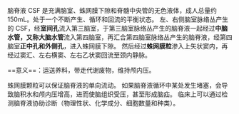 脑脊液 CSF 是充满脑室、蛛网膜下隙和脊髓中央管的无色液体，成人总量约 150mL。处于一个不断产生、循环和回流的平衡状态。
左、右侧脑室脉络丛产生的 CSF，经**室间孔**流入第三脑室，于第三脑室脉络丛产生的脑脊液一起经过**中脑水管，又称大脑水管**流入第四脑室，再汇合第四脑室脉络丛产生的脑脊液，经第四脑室**正中孔和外侧孔**，进入蛛网膜下隙。
然后经过**蛛网膜粒**渗入上矢状窦内，再经过窦汇、左右横窦、左右乙状窦回流至颈内静脉。

==意义==：运送养料，带走代谢废物，维持颅内压。

蛛网膜颗粒可以保证脑脊液的单向流动。
如果脑脊液循环中某处发生堵塞，会导致脑积水和颅内压增高，进而使脑组织受压，甚至形成脑疝。
临床上可以通过检测脑脊液协助诊断（物理性状、化学成分、细胞数量和种类）。